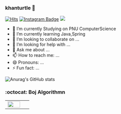 ### khanturtle 👋
[![Hits](https://hits.seeyoufarm.com/api/count/incr/badge.svg?url=https%3A%2F%2Fgithub.com%2Fkhanturtle&count_bg=%23EB8B10&title_bg=%23684327&icon=&icon_color=%23E7E7E7&title=VISIT&edge_flat=false)](https://github.com/khanturtle) 
[![Instagram Badge](https://img.shields.io/badge/Instagram-9c38d1?style=flat&logo=Instagram&logoColor=white)](https://www.instagram.com/barrel_prooof)
<a href="https://velog.io/@khanturtle">
<img src="https://img.shields.io/badge/velog-20C997?style=flat&logo=velog&logoColor=white">
</a>
- 🔭 I’m currently Studying on PNU ComputerScience
- 🌱 I’m currently learning Java,Spring
- 👯 I’m looking to collaborate on ...
- 🤔 I’m looking for help with ...
- 💬 Ask me about ...
- 📫 How to reach me: ...
- 😄 Pronouns: ...
- ⚡ Fun fact: ...

![Anurag's GitHub stats](https://github-readme-stats.vercel.app/api?username=khanturtle&show_icons=true&theme=radical)
### :octocat: Boj Algorithmn
<table id="stats">
  <tr>
  <td valign="top" width="50%"><img src="http://mazassumnida.wtf/api/v2/generate_badge?boj=whwnsgh0310" align="left" style="width: 80%" /></td>
  </tr>
</table>
